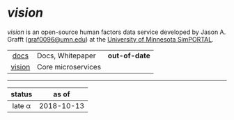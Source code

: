 # *vision*

*vision* is an open-source human factors data service developed by Jason A. Grafft (<graf0096@umn.edu>) at the [University of Minnesota SimPORTAL](https://www.simportal.umn.edu/).

| | | |
|:-:|---|---|
| [docs][docs] | Docs, Whitepaper | **out-of-date** |
| [vision][vision] | Core microservices | |

<hr>

| status | as of |
|:-:|:-:|
| late α | 2018-10-13 |

[docs]: https://github.com/jagrafft/vision/tree/master/docs
[vision]: https://github.com/jagrafft/vision/tree/master/vision